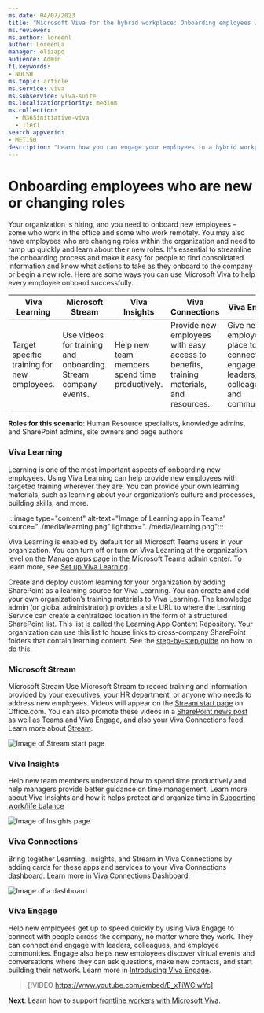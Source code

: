 ```yaml
---
ms.date: 04/07/2023
title: "Microsoft Viva for the hybrid workplace: Onboarding employees who are new or changing roles"
ms.reviewer: 
ms.author: loreenl
author: LoreenLa
manager: elizapo
audience: Admin
f1.keywords:
- NOCSH
ms.topic: article
ms.service: viva
ms.subservice: viva-suite
ms.localizationpriority: medium
ms.collection:
  - M365initiative-viva
  - Tier1
search.appverid:
- MET150
description: "Learn how you can engage your employees in a hybrid workplace with Microsoft Viva."
---
```


# Onboarding employees who are new or changing roles

Your organization is hiring, and you need to onboard new employees – some who work in the office and some who work remotely. You may also have employees who are changing roles within the organization and need to ramp up quickly and learn about their new roles. It's essential to streamline the onboarding process and make it easy for people to find consolidated information and know what actions to take as they onboard to the company or begin a new role. Here are some ways you can use Microsoft Viva to help every employee onboard successfully.

| Viva Learning | Microsoft Stream | Viva Insights | Viva Connections | Viva Engage |
|---|---|---|---|---|
 | Target specific training for new employees. | Use videos for training and onboarding. Stream company events. | Help new team members spend time productively. | Provide new employees with easy access to benefits, training materials, and resources. | Give new employees a place to connect and engage with leaders, colleagues, and communities.|

**Roles for this scenario**: Human Resource specialists, knowledge admins, and SharePoint admins, site owners and page authors


 
### Viva Learning

Learning is one of the most important aspects of onboarding new employees. Using Viva Learning can help provide new employees with targeted training wherever they are. You can provide your own learning materials, such as learning about your organization’s culture and processes, building skills, and more.

:::image type="content" alt-text="Image of Learning app in Teams" source="../media/learning.png" lightbox="../media/learning.png":::

Viva Learning is enabled by default for all Microsoft Teams users in your organization. You can turn off or turn on Viva Learning at the organization level on the Manage apps page in the Microsoft Teams admin center. To learn more, see [Set up Viva Learning](/viva/learning/set-up-viva-learning).

Create and deploy custom learning for your organization by adding SharePoint as a learning source for Viva Learning. You can create and add your own organization’s training materials to Viva Learning. The knowledge admin (or global administrator) provides a site URL to where the Learning Service can create a centralized location in the form of a structured SharePoint list. This list is called the Learning App Content Repository. Your organization can use this list to house links to cross-company SharePoint folders that contain learning content. See the [step-by-step guide](/viva/learning/configure-sharepoint-content-source) on how to do this.

### Microsoft Stream
Microsoft Stream
Use Microsoft Stream to record training and information provided by your executives, your HR department, or anyone who needs to address new employees. Videos will appear on the [Stream start page](/stream/streamnew/start) on Office.com. You can also promote these videos in a [SharePoint news post](https://support.microsoft.com/en-us/office/create-and-share-news-on-your-sharepoint-sites-495f8f1a-3bef-4045-b33a-55e5abe7aed7) as well as Teams and Viva Engage, and also your Viva Connections feed. Learn more about [Stream](/stream/streamnew/start).

![Image of Stream start page](../media/stream.png)

### Viva Insights

Help new team members understand how to spend time productively and help managers provide better guidance on time management. Learn more about Viva Insights and how it helps protect and organize time in [Supporting work/life balance](/Viva/solutions/viva-work-life-balance)

![Image of Insights page](../media/insights.png)

### Viva Connections

Bring together Learning, Insights, and Stream in Viva Connections by adding cards for these apps and services to your Viva Connections dashboard. Learn more in [Viva Connections Dashboard](/viva/connections/create-dashboard).

![Image of a dashboard](../media/dashboard.png)

### Viva Engage

Help new employees get up to speed quickly by using Viva Engage to connect with people across the company, no matter where they work. They can connect and engage with leaders, colleagues, and employee communities. Engage also helps new employees discover virtual events and conversations where they can ask questions, make new contacts, and start building their network. Learn more in [Introducing Viva Engage](/viva/engage/overview).

> [!VIDEO https://www.youtube.com/embed/E_xTiWClwYc]

**Next**: Learn how to support [frontline workers with Microsoft Viva](/Viva/solutions/viva-front-line-workers).
 
